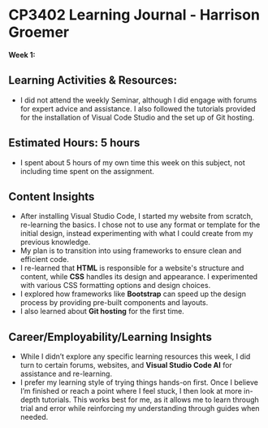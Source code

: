 # CP3402 Learning Journal - Harrison Groemer

**Week 1:**

## Learning Activities & Resources:

- I did not attend the weekly Seminar, although I did engage with forums for expert advice and assistance. I also followed the tutorials provided for the installation of Visual Code Studio and the set up of Git hosting.

## Estimated Hours: 5 hours  

- I spent about 5 hours of my own time this week on this subject, not including time spent on the assignment.

## Content Insights

- After installing Visual Studio Code, I started my website from scratch, re-learning the basics. I chose not to use any format or template for the initial design, instead experimenting with what I could create from my previous knowledge.  
- My plan is to transition into using frameworks to ensure clean and efficient code.
- I re-learned that **HTML** is responsible for a website's structure and content, while **CSS** handles its design and appearance. I experimented with various CSS formatting options and design choices.
- I explored how frameworks like **Bootstrap** can speed up the design process by providing pre-built components and layouts.
- I also learned about **Git hosting** for the first time.

## Career/Employability/Learning Insights

- While I didn’t explore any specific learning resources this week, I did turn to certain forums, websites, and **Visual Studio Code AI** for assistance and re-learning.
- I prefer my learning style of trying things hands-on first. Once I believe I’m finished or reach a point where I feel stuck, I then look at more in-depth tutorials. This works best for me, as it allows me to learn through trial and error while reinforcing my understanding through guides when needed.
